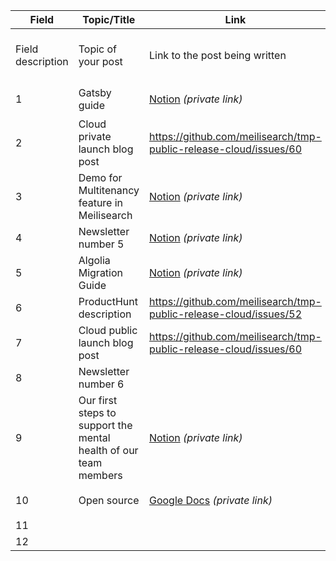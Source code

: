 | Field | Topic/Title | Link | Author | Medium | ETA | Status |
|---|---|---|---|---|---|---|
| Field description | Topic of your post | Link to the post being written | Your name | Mediums where the post will be published | Tentative date for the publication | Status of the publication process |
|1| Gatsby guide | [Notion](https://www.notion.so/meilisearch/Add-search-in-your-Gatsby-project-using-Meilisearch-Shorter-Format-f2c7a52e164b4b40b82c67e4c2e45b34) _(private link)_ | [@shivaylamba](https://github.com/shivaylamba) | [Meilisearch blog](https://blog.meilisearch.com/) | 🚨 2022-03-28 | `editorial review finished` |
|2| Cloud private launch blog post | https://github.com/meilisearch/tmp-public-release-cloud/issues/60 | [@tpayet](https://github.com/tpayet) | [Meilisearch blog](https://blog.meilisearch.com/) | 🚨 2022-03-30 | `not started` |
|3| Demo for Multitenancy feature in Meilisearch | [Notion](https://www.notion.so/meilisearch/Multi-Tenant-Token-Demo-Outline-8078c73fd73e4d9792cf1dfff399c064) _(private link)_  | [@shivaylamba](https://github.com/shivaylamba) | [Meilisearch blog](https://blog.meilisearch.com/) | 🚨 2022-03-31 | `expert review in progress` |
|4| Newsletter number 5 | [Notion](https://www.notion.so/meilisearch/Newsletter-6-45d96c6c21cc4c0dab8e72c7579da0f8) _(private link)_ | [@ferdi05](https://github.com/ferdi05) & [@CaroFG](https://github.com/CaroFG) | [Meilisearch newsletter](https://us2.campaign-archive.com/home/?u=27870f7b71c908a8b359599fb&id=31f7b55f37) | 🚨 2022-04-04 | `writing in progress` |
|5| Algolia Migration Guide | [Notion](https://www.notion.so/meilisearch/Migration-guide-from-Algolia-to-Meilisearch-26595bf49f9a4ca39d0ec1a57349e5a1) _(private link)_ | [@shivaylamba](https://github.com/shivaylamba) | [Meilisearch documentation](https://docs.meilisearch.com/) | 🚨 2022-04-07 | `writing in progress` |
|6| ProductHunt description | https://github.com/meilisearch/tmp-public-release-cloud/issues/52 | [@qdequele](https://github.com/qdequele) | [Product Hunt](https://www.producthunt.com/) | 🚨 2022-04-07 | `not started` |
|7| Cloud public launch blog post | https://github.com/meilisearch/tmp-public-release-cloud/issues/60 | [@ferdi05](https://github.com/ferdi05) | [Meilisearch blog](https://blog.meilisearch.com/) | 🚨 2022-04-11 | `not started` |
|8| Newsletter number 6 |  | [@ferdi05](https://github.com/ferdi05) | [Meilisearch newsletter](https://us2.campaign-archive.com/home/?u=27870f7b71c908a8b359599fb&id=31f7b55f37) | 🚨 2022-05-23 | `not started` |
|9| Our first steps to support the mental health of our team members | [Notion](https://www.notion.so/meilisearch/Our-first-steps-to-support-the-mental-health-of-our-team-members-c625ba59ff564da29e33864076fe11c3) _(private link)_ | [Morgane Neff](https://meilisearch.notion.site/Morgane-Neff-ce9c8e7d86ab46a6bdd64b3164bbec25) | [Meilisearch blog](https://blog.meilisearch.com/) | 2022-03-29 | `expert review in progress` |
|10| Open source | [Google Docs](https://docs.google.com/document/d/189oourMhmzPrmP0wS9o_iC59sbRNFPChEtszS2YpWcQ/edit) _(private link)_| [@qdequele](https://github.com/qdequele) | [Meilisearch blog](https://blog.meilisearch.com/) | 2022-03-30 | `editorial review in progress` |
|11|  |  |  |  |  |  | 
|12|  |  |  |  |  |  | 

